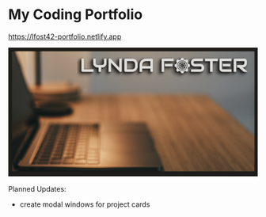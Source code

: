 # My Coding Portfolio
https://lfost42-portfolio.netlify.app

![logo](./img/portfolio.png)

Planned Updates:

- create modal windows for project cards
